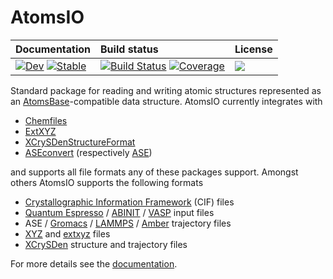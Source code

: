 # AtomsIO

| **Documentation** | **Build status** | **License** |
|:----------------- |:---------------- |:----------- |
[![Dev](https://img.shields.io/badge/docs-dev-blue.svg)](https://mfherbst.github.io/AtomsIO.jl/dev) [![Stable](https://img.shields.io/badge/docs-stable-blue.svg)](https://mfherbst.github.io/AtomsIO.jl/stable) | [![Build Status](https://github.com/mfherbst/AtomsIO.jl/actions/workflows/CI.yml/badge.svg?branch=master)](https://github.com/mfherbst/AtomsIO.jl/actions/workflows/CI.yml?query=branch%3Amaster) [![Coverage][coverage-img]][coverage-url] | [![][license-img]][license-url]  |

[coverage-img]: https://codecov.io/gh/mfherbst/AtomsIO.jl/branch/master/graph/badge.svg
[coverage-url]: https://codecov.io/gh/mfherbst/AtomsIO.jl

[license-img]: https://img.shields.io/github/license/mfherbst/AtomsIO.jl.svg?maxAge=2592000
[license-url]: https://github.com/mfherbst/AtomsIO.jl/blob/master/LICENSE

Standard package for reading and writing atomic structures represented as an
[AtomsBase](https://github.com/JuliaMolSim/AtomsBase.jl)-compatible data structure.
AtomsIO currently integrates with

  - [Chemfiles](https://github.com/chemfiles/Chemfiles.jl)
  - [ExtXYZ](https://github.com/libAtoms/ExtXYZ.jl)
  - [XCrySDenStructureFormat](https://github.com/azadoks/XCrySDenStructureFormat.jl)
  - [ASEconvert](https://github.com/mfherbst/ASEconvert.jl)
    (respectively [ASE](https://wiki.fysik.dtu.dk/ase/))

and supports all file formats any of these packages support.
Amongst others AtomsIO supports the following formats

  - [Crystallographic Information Framework](https://www.iucr.org/resources/cif) (CIF) files
  - [Quantum Espresso](https://www.quantum-espresso.org/Doc/INPUT_PW.html) / [ABINIT](https://docs.abinit.org/variables/) / [VASP](https://www.vasp.at/wiki/) input files
  - ASE / [Gromacs](http://manual.gromacs.org/archive/5.0.7/online/trj.html) / [LAMMPS](https://lammps.sandia.gov/doc/dump.html) / [Amber](http://ambermd.org/netcdf/nctraj.xhtml) trajectory files
  - [XYZ](https://openbabel.org/wiki/XYZ) and [extxyz](https://github.com/libAtoms/extxyz#extended-xyz-specification-and-parsing-tools) files
  - [XCrySDen](http://www.xcrysden.org/doc/XSF.html) structure and trajectory files

For more details see the [documentation](https://mfherbst.github.io/AtomsIO.jl/stable).
